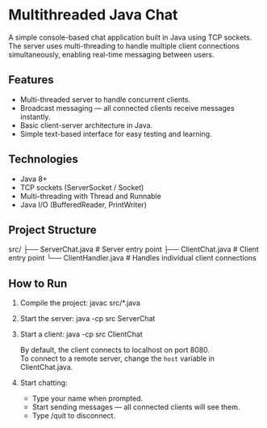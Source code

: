 # Multithreaded Java Chat

A simple console-based chat application built in Java using TCP sockets.  
The server uses multi-threading to handle multiple client connections simultaneously, enabling real-time messaging between users.

## Features
- Multi-threaded server to handle concurrent clients.
- Broadcast messaging — all connected clients receive messages instantly.
- Basic client-server architecture in Java.
- Simple text-based interface for easy testing and learning.

## Technologies
- Java 8+
- TCP sockets (ServerSocket / Socket)
- Multi-threading with Thread and Runnable
- Java I/O (BufferedReader, PrintWriter)

## Project Structure
src/
 ├── ServerChat.java     # Server entry point
 ├── ClientChat.java     # Client entry point
 └── ClientHandler.java  # Handles individual client connections

## How to Run

1. Compile the project:
   javac src/*.java

2. Start the server:
   java -cp src ServerChat

3. Start a client:
   java -cp src ClientChat

   By default, the client connects to localhost on port 8080.  
   To connect to a remote server, change the `host` variable in ClientChat.java.

4. Start chatting:
   - Type your name when prompted.
   - Start sending messages — all connected clients will see them.
   - Type /quit to disconnect.
